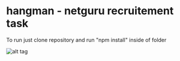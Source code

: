 # hangman - netguru recruitement task
To run just clone repository and run "npm install" inside of folder

![alt tag](https://github.com/netguru/frontend-recruitment-task/blob/master/sources/hangman-game-over.png?raw=true)
